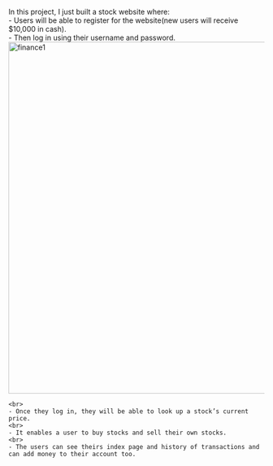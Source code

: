 In this project, I just built a stock website where:
<br>
    - Users will be able to register for the website(new users will receive $10,000 in cash).
  <br>
    - Then log in using their username and password.
    <img width="692" alt="finance1" src="https://user-images.githubusercontent.com/49017973/79014272-36426d80-7b73-11ea-8ecd-97f65332549b.PNG">

    <br>
    - Once they log in, they will be able to look up a stock’s current price.
    <br>
    - It enables a user to buy stocks and sell their own stocks.
    <br>
    - The users can see theirs index page and history of transactions and can add money to their account too.
